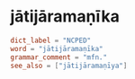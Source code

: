 # jātijāramaṇīka

``` toml
dict_label = "NCPED"
word = "jātijāramaṇīka"
grammar_comment = "mfn."
see_also = ["jātijāramaṇīya"]
```

